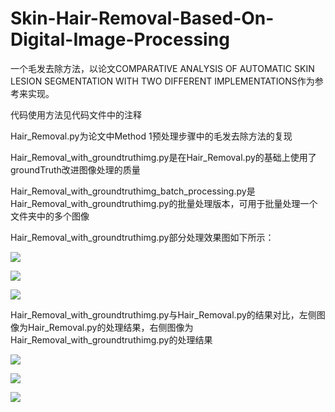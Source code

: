 # Skin-Hair-Removal-Based-On-Digital-Image-Processing
 一个毛发去除方法，以论文COMPARATIVE ANALYSIS OF AUTOMATIC SKIN LESION SEGMENTATION WITH TWO DIFFERENT IMPLEMENTATIONS作为参考来实现。

代码使用方法见代码文件中的注释

Hair_Removal.py为论文中Method 1预处理步骤中的毛发去除方法的复现

Hair_Removal_with_groundtruthimg.py是在Hair_Removal.py的基础上使用了groundTruth改进图像处理的质量

Hair_Removal_with_groundtruthimg_batch_processing.py是Hair_Removal_with_groundtruthimg.py的批量处理版本，可用于批量处理一个文件夹中的多个图像

Hair_Removal_with_groundtruthimg.py部分处理效果图如下所示：

![](https://i.loli.net/2020/12/10/5F1OPt7QElwvXKM.jpg)

![](https://i.loli.net/2020/12/10/RmJa5sdbLenMBFX.jpg)

![](https://i.loli.net/2020/12/10/j2O934xYUblsEpg.jpg)

Hair_Removal_with_groundtruthimg.py与Hair_Removal.py的结果对比，左侧图像为Hair_Removal.py的处理结果，右侧图像为Hair_Removal_with_groundtruthimg.py的处理结果

![](https://i.loli.net/2020/12/10/k6gHBP4GDlfCiS5.png)

![](https://i.loli.net/2020/12/10/FKICciTu83HN1EQ.png)

![](https://i.loli.net/2020/12/10/PxHQt7TbEFkZMon.png)